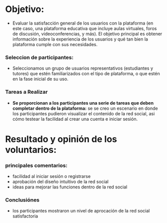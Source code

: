 # Objetivo:
- Evaluar la satisfacción general de los usuarios con la plataforma (en este caso, una plataforma educativa que incluye aulas virtuales, foros de discusión, videoconferencias, y más). El objetivo principal es obtener información sobre la experiencia de los usuarios y qué tan bien la plataforma cumple con sus necesidades.
### Seleccion de participantes:
- Seleccionamos un grupo de usuarios representativos (estudiantes y tutores) que estén familiarizados con el tipo de plataforma, o que estén en la fase inicial de su uso.
### Tareas a Realizar
- **Se proporcionan a los participantes una serie de tareas que deben completar dentro de la plataforma:** se se creo un escenario en donde los participantes pudieron visualizar el contenido de la red social, asi cómo testear la facilidad al crear una cuenta e iniciar sesión.
# Resultado y opinión de los voluntarios:
### principales comentarios:
- facilidad al iniciar sesión o registrarse
- aprobación del diseño intuitivo de la red social
- ideas para mejorar las funciones dentro de la red social
### Conclusiónes
- los participantes mostraron un nivel de aprocación de la red social satisfactoria
  

